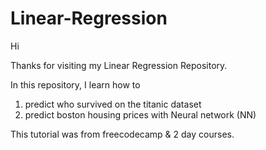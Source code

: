 # Linear-Regression
Hi 

Thanks for visiting my Linear Regression Repository. 

In this repository, I learn how to 

1. predict who survived on the titanic dataset
2. predict boston housing prices with Neural network (NN)

This tutorial was from freecodecamp & 2 day courses. 
